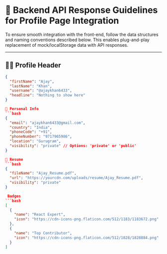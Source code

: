 # 📘 Backend API Response Guidelines for Profile Page Integration

To ensure smooth integration with the front-end, follow the data structures and naming conventions described below. This enables plug-and-play replacement of mock/localStorage data with API responses.

---

## 🧑‍💼 Profile Header

```json
{
  "firstName": "Ajay",
  "lastName": "Khan",
  "username": "@ajaykhan6433",
  "headline": "Nothing to show here"
}

📧 Personal Info
```bash
{
  "email": "ajaykhan6433@gmail.com",
  "country": "India",
  "phoneCode": "+91",
  "phoneNumber": "9717965986",
  "location": "Gurugram",
  "visibility": "private" // Options: 'private' or 'public'
}

📄 Resume
```bash
{
  "fileName": "Ajay_Resume.pdf",
  "url": "https://yourcdn.com/uploads/resume/Ajay_Resume.pdf",
  "visibility": "private"
}

 Badges
```bash
[
  {
    "name": "React Expert",
    "icon": "https://cdn-icons-png.flaticon.com/512/1183/1183672.png"
  },
  {
    "name": "Top Contributor",
    "icon": "https://cdn-icons-png.flaticon.com/512/1828/1828884.png"
  }
]
